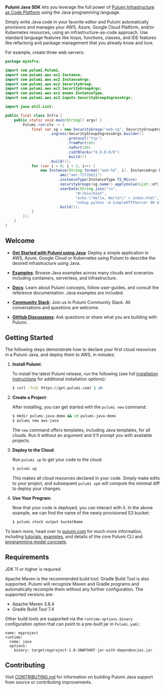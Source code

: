**Pulumi Java SDK** lets you leverage the full power of [Pulumi Infrastructure as Code Platform](https://pulumi.com) using the Java programming language.


Simply write Java code in your favorite editor and Pulumi
automatically provisions and manages your AWS, Azure, Google Cloud
Platform, and/or Kubernetes resources, using an infrastructure-as-code
approach. Use standard language features like loops, functions,
classes, and IDE features like refactorig and package management that
you already know and love.

For example, create three web servers:

```java
package myinfra;

import com.pulumi.Pulumi;
import com.pulumi.aws.ec2.Instance;
import com.pulumi.aws.ec2.InstanceArgs;
import com.pulumi.aws.ec2.SecurityGroup;
import com.pulumi.aws.ec2.SecurityGroupArgs;
import com.pulumi.aws.ec2.enums.InstanceType;
import com.pulumi.aws.ec2.inputs.SecurityGroupIngressArgs;

import java.util.List;

public final class Infra {
    public static void main(String[] args) {
        Pulumi.run(ctx -> {
            final var sg = new SecurityGroup("web-sg", SecurityGroupArgs.builder()
                    .ingress(SecurityGroupIngressArgs.builder()
                            .protocol("tcp")
                            .fromPort(80)
                            .toPort(80)
                            .cidrBlocks("0.0.0.0/0")
                            .build())
                    .build());
            for (var i = 0; i < 3; i++) {
                new Instance(String.format("web-%d", i), InstanceArgs.builder()
                        .ami("ami-7172b611")
                        .instanceType(InstanceType.T2_Micro)
                        .securityGroups(sg.name().applyValue(List::of))
                        .userData(String.join("\n",
                                "#!/bin/bash",
                                "echo \"Hello, World!\" > index.html",
                                "nohup python -m SimpleHTTPServer 80 &"))
                        .build());
            }
        });
    }
}
```


## Welcome

* **[Get Started with Pulumi using Java](#getting-started)**: Deploy a simple application in AWS, Azure, Google Cloud or Kubernetes using Pulumi to describe the desired infrastructure using Java.

* **[Examples](https://github.com/pulumi/examples)**: Browse Java examples across many clouds and scenarios including containers, serverless, and infrastructure.

* **[Docs](https://www.pulumi.com/docs/)**: Learn about Pulumi concepts, follow user-guides, and consult the reference documentation. Java examples are included.

* **[Community Slack](https://slack.pulumi.com/?utm_campaign=pulumi-pulumi-github-repo&utm_source=github.com&utm_medium=welcome-slack)**: Join us in Pulumi Community Slack. All conversations and questions are welcome.

* **[GitHub Discussions](https://github.com/pulumi/pulumi/discussions)**: Ask questions or share what you are building with Pulumi.


## <a name="getting-started"></a>Getting Started

The following steps demonstrate how to declare your first cloud
resources in a Pulumi Java, and deploy them to AWS, in minutes:

1. **Install Pulumi**:

    To install the latest Pulumi release, run the following (see full
    [installation instructions](https://www.pulumi.com/docs/reference/install/?utm_campaign=pulumi-pulumi-github-repo&utm_source=github.com&utm_medium=getting-started-install) for additional installation options):

    ```bash
    $ curl -fsSL https://get.pulumi.com/ | sh
    ```

2. **Create a Project**:

    After installing, you can get started with the `pulumi new` command:

    ```bash
    $ mkdir pulumi-java-demo && cd pulumi-java-demo
    $ pulumi new aws-java
    ```

    The `new` command offers templates, including Java templates, for
    all clouds. Run it without an argument and it'll prompt you with
    available projects.

3. **Deploy to the Cloud**:

    Run `pulumi up` to get your code to the cloud:

    ```bash
    $ pulumi up
    ```

    This makes all cloud resources declared in your code. Simply make
    edits to your project, and subsequent `pulumi up`s will compute
    the minimal diff to deploy your changes.

4. **Use Your Program**:

    Now that your code is deployed, you can interact with it. In the
    above example, we can find the name of the newly provisioned S3
    bucket:

    ```bash
    $ pulumi stack output bucketName
    ```

To learn more, head over to [pulumi.com](https://pulumi.com/?utm_campaign=pulumi-pulumi-github-repo&utm_source=github.com&utm_medium=getting-started-learn-more-home) for much more information, including
[tutorials](https://www.pulumi.com/docs/reference/tutorials/?utm_campaign=pulumi-pulumi-github-repo&utm_source=github.com&utm_medium=getting-started-learn-more-tutorials), [examples](https://github.com/pulumi/examples), and
details of the core Pulumi CLI and [programming model concepts](https://www.pulumi.com/docs/reference/concepts/?utm_campaign=pulumi-pulumi-github-repo&utm_source=github.com&utm_medium=getting-started-learn-more-concepts).


## Requirements

JDK 11 or higher is required.

Apache Maven is the recommended build tool. Gradle Build Tool is also
supported. Pulumi will recognize Maven and Gradle programs and
automatically recompile them without any further configuration. The
supported versions are:

- Apache Maven 3.8.4
- Gradle Build Tool 7.4

Other build tools are supported via the `runtime.options.binary`
configuration option that can point to a pre-built jar in
`Pulumi.yaml`:

```
name: myproject
runtime:
  name: java
  options:
    binary: target/myproject-1.0-SNAPSHOT-jar-with-dependencies.jar
```



## Contributing

Visit
[CONTRIBUTING.md](https://github.com/pulumi/pulumi-java/blob/master/CONTRIBUTING.md)
for information on building Pulumi Java support from source or
contributing improvements.
